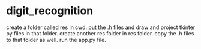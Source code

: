 # digit_recognition
create a folder called res in cwd.
put the .h files and draw and project tkinter py files in that folder.
create another res folder in res folder.
copy the .h files to that folder as well.
run the app.py file.
